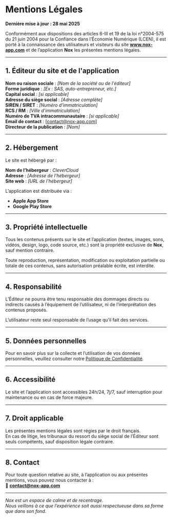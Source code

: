 # Mentions Légales

**Dernière mise à jour : 28 mai 2025**

Conformément aux dispositions des articles 6-III et 19 de la loi n°2004-575 du 21 juin 2004 pour la Confiance dans l’Économie Numérique (LCEN), il est porté à la connaissance des utilisateurs et visiteurs du site **www.nox-app.com** et de l’application **Nox** les présentes mentions légales.

---

## 1. Éditeur du site et de l'application

**Nom ou raison sociale** : *[Nom de la société ou de l'éditeur]*  
**Forme juridique** : *[Ex : SAS, auto-entrepreneur, etc.]*  
**Capital social** : *[si applicable]*  
**Adresse du siège social** : *[Adresse complète]*  
**SIREN / SIRET** : *[Numéro d'immatriculation]*  
**RCS / RM** : *[Ville d'immatriculation]*  
**Numéro de TVA intracommunautaire** : *[si applicable]*  
**Email de contact** : [contact@nox-app.com]  
**Directeur de la publication** : *[Nom]*

---

## 2. Hébergement

Le site est hébergé par :

**Nom de l’hébergeur** : *CleverCloud*  
**Adresse** : *[Adresse de l’hébergeur]*  
**Site web** : *[URL de l’hébergeur]*

L’application est distribuée via :

- **Apple App Store**  
- **Google Play Store**

---

## 3. Propriété intellectuelle

Tous les contenus présents sur le site et l’application (textes, images, sons, vidéos, design, logo, code source, etc.) sont la propriété exclusive de **Nox**, sauf mention contraire.

Toute reproduction, représentation, modification ou exploitation partielle ou totale de ces contenus, sans autorisation préalable écrite, est interdite.

---

## 4. Responsabilité

L’Éditeur ne pourra être tenu responsable des dommages directs ou indirects causés à l’équipement de l’utilisateur, ni de l’interprétation des contenus proposés.

L’utilisateur reste seul responsable de l’usage qu’il fait des services.

---

## 5. Données personnelles

Pour en savoir plus sur la collecte et l’utilisation de vos données personnelles, veuillez consulter notre [Politique de Confidentialité](./privacy-policy.md).

---

## 6. Accessibilité

Le site et l’application sont accessibles 24h/24, 7j/7, sauf interruption pour maintenance ou en cas de force majeure.

---

## 7. Droit applicable

Les présentes mentions légales sont régies par le droit français.  
En cas de litige, les tribunaux du ressort du siège social de l’Éditeur sont seuls compétents, sauf disposition légale contraire.

---

## 8. Contact

Pour toute question relative au site, à l’application ou aux présentes mentions, vous pouvez nous contacter à :  
📧 **contact@nox-app.com**

---

*Nox est un espace de calme et de recentrage.  
Nous veillons à ce que l’expérience soit aussi respectueuse dans sa forme que dans son fond.*
